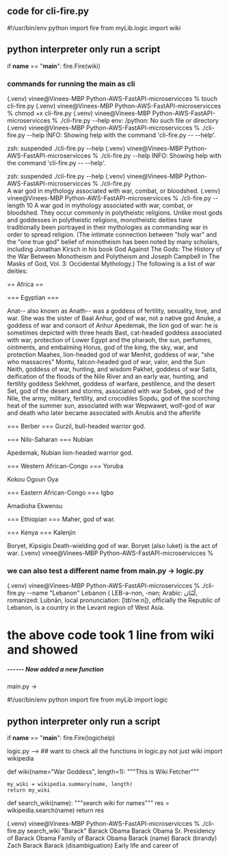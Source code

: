 ## code for cli-fire.py

#!/usr/bin/env python
import fire
from myLib.logic import wiki

## python interpreter only run a script

if **name** == "**main**":
fire.Fire(wiki)

### commands for running the main as cli

(.venv) vinee@Vinees-MBP Python-AWS-FastAPI-microservicces % touch cli-fire.py
(.venv) vinee@Vinees-MBP Python-AWS-FastAPI-microservicces % chmod +x cli-fire.py
(.venv) vinee@Vinees-MBP Python-AWS-FastAPI-microservicces % ./cli-fire.py --help
env: /python: No such file or directory
(.venv) vinee@Vinees-MBP Python-AWS-FastAPI-microservicces % ./cli-fire.py --help
INFO: Showing help with the command 'cli-fire.py -- --help'.

zsh: suspended ./cli-fire.py --help
(.venv) vinee@Vinees-MBP Python-AWS-FastAPI-microservicces % ./cli-fire.py --help
INFO: Showing help with the command 'cli-fire.py -- --help'.

zsh: suspended ./cli-fire.py --help
(.venv) vinee@Vinees-MBP Python-AWS-FastAPI-microservicces % ./cli-fire.py  
A war god in mythology associated with war, combat, or bloodshed.
(.venv) vinee@Vinees-MBP Python-AWS-FastAPI-microservicces % ./cli-fire.py --length 10
A war god in mythology associated with war, combat, or bloodshed. They occur commonly in polytheistic religions.
Unlike most gods and goddesses in polytheistic religions, monotheistic deities have traditionally been portrayed in their mythologies as commanding war in order to spread religion. (The intimate connection between "holy war" and the "one true god" belief of monotheism has been noted by many scholars, including Jonathan Kirsch in his book God Against The Gods: The History of the War Between Monotheism and Polytheism and Joseph Campbell in The Masks of God, Vol. 3: Occidental Mythology.)
The following is a list of war deities:

== Africa ==

=== Egyptian ===

Anat-- also known as Anath-- was a goddess of fertility, sexuality, love, and war. She was the sister of Baal
Anhur, god of war, not a native god
Anuke, a goddess of war and consort of Anhur
Apedemak, the lion god of war: he is sometimes depicted with three heads
Bast, cat-headed goddess associated with war, protection of Lower Egypt and the pharaoh, the sun, perfumes, ointments, and embalming
Horus, god of the king, the sky, war, and protection
Maahes, lion-headed god of war
Menhit, goddess of war, "she who massacres"
Montu, falcon-headed god of war, valor, and the Sun
Neith, goddess of war, hunting, and wisdom
Pakhet, goddess of war
Satis, deification of the floods of the Nile River and an early war, hunting, and fertility goddess
Sekhmet, goddess of warfare, pestilence, and the desert
Set, god of the desert and storms, associated with war
Sobek, god of the Nile, the army, military, fertility, and crocodiles
Sopdu, god of the scorching heat of the summer sun, associated with war
Wepwawet, wolf-god of war and death who later became associated with Anubis and the afterlife

=== Berber ===
Gurzil, bull-headed warrior god.

=== Nilo-Saharan ===
Nubian

Apedemak, Nubian lion-headed warrior god.

=== Western African-Congo ===
Yoruba

Kokou
Ogoun
Oya

=== Eastern African-Congo ===
Igbo

Amadioha
Ekwensu

=== Ethiopian ===
Maher, god of war.

=== Kenya ===
Kalenjin

Boryet, Kipsigis Death-wielding god of war. Boryet (also luket) is the act of war.
(.venv) vinee@Vinees-MBP Python-AWS-FastAPI-microservicces %

### we can also test a different name from main.py -> logic.py

(.venv) vinee@Vinees-MBP Python-AWS-FastAPI-microservicces % ./cli-fire.py --name "Lebanon"
Lebanon ( LEB-ə-non, -⁠nən; Arabic: لُبْنَان, romanized: Lubnān, local pronunciation: [lɪbˈneːn]), officially the Republic of Lebanon, is a country in the Levant region of West Asia.

# the above code took 1 line from wiki and showed

##### ------ Now added a new function

main.py ->

#!/usr/bin/env python
import fire
from myLib import logic

## python interpreter only run a script

if **name** == "**main**":
fire.Fire(logichelp)

logic.py --> ## want to check all the functions in logic.py not just wiki
import wikipedia

def wiki(name="War Goddess", length=1):
"""This is Wiki Fetcher"""

    my_wiki = wikipedia.summary(name, length)
    return my_wiki

def search_wiki(name):
"""search wiki for names"""
res = wikipedia.search(name)
return res

(.venv) vinee@Vinees-MBP Python-AWS-FastAPI-microservicces % ./cli-fire.py search_wiki "Barack"
Barack Obama
Barack Obama Sr.
Presidency of Barack Obama
Family of Barack Obama
Barack (name)
Barack (brandy)
Zach Barack
Barack (disambiguation)
Early life and career of
